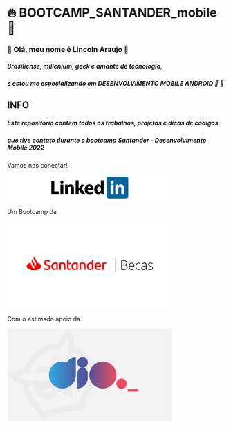 
# :fire: BOOTCAMP_SANTANDER_mobile :bank:

### :wave: Olá, meu nome é Lincoln Araujo :wave:

##### Brasiliense, millenium, geek e amante de tecnologia,

##### e estou me especializando em DESENVOLVIMENTO MOBILE ANDROID :iphone: :space_invader: 

## INFO

##### Este repositório contém todos os trabalhos, projetos e dicas de códigos

##### que tive contato durante o bootcamp Santander - Desenvolvimento Mobile 2022

<div>
    <p>Vamos nos conectar!</p>
    <a href="https://www.linkedin.com/in/lincolnaraujo/" target="_blank">
	<img alt="linkedin" src="./images/icon_linkedin.png"/>
    </a><br/>
    <p>Um Bootcamp da</p>
    <a href="https://www.becas-santander.com/pt_br/index.html" target="_blank">
	<img alt="becas santander" src="./images/santander_becas.png"/>
    </a><br/>
    <p>Com o estimado apoio da</p>  
    <a href="https://www.dio.me/en?ref=dioed" target="_blank">
	<img alt="digital innovation one" src="./images/logo_dio.png"/>
    </a><br/>  
</div>

